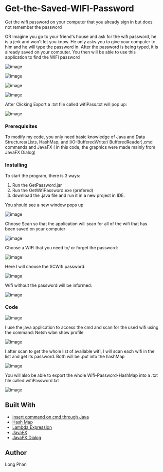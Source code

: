 # Get-the-Saved-WIFI-Password
Get the wifi password on your computer that you already sign in but does not remember the password 

OR Imagine you go to your friend's house and ask for the wifi password, he is a jerk and won't let you know. He only asks you to give your 
computer to him and he will type the password in. After the password is being typed, it is already saved on your computer. You then will be able to 
use this application to find the WIFI password

![image](https://user-images.githubusercontent.com/44376091/51580675-29f0c880-1e7a-11e9-84a7-67d5307fc1d0.png)


![image](https://user-images.githubusercontent.com/44376091/51504178-7a8df600-1d94-11e9-90c1-3ef741a89874.png)

![image](https://user-images.githubusercontent.com/44376091/51504204-96919780-1d94-11e9-86bc-540678c2eb35.png)


![image](https://user-images.githubusercontent.com/44376091/51505567-29820000-1d9c-11e9-8406-fe1127dcc7dc.png)


After Clicking Export a .txt file called wifiPass.txt will pop up:

![image](https://user-images.githubusercontent.com/44376091/51505450-4ec23e80-1d9b-11e9-9e27-9a3bef657d0e.png)



### Prerequisites

To modify my code, you only need basic knowledge of Java and Data Structures(Lists, HashMap, and I/O-BufferedWriter/ BufferedReader),cmd commands and JavaFX ( in this code, the graphics were made mainly from JavaFX Dialog)

### Installing

To start the program, there is 3 ways:
1. Run the GetPassword.jar
2. Run the GetWifiPassword.exe (prefered)
3. download the .java file and run it in a new project in IDE.

You should see a new window pops up

![image](https://user-images.githubusercontent.com/44376091/51504178-7a8df600-1d94-11e9-90c1-3ef741a89874.png)

Choose Scan so that the application will scan for all of the wifi that has been saved on your computer

![image](https://user-images.githubusercontent.com/44376091/51504204-96919780-1d94-11e9-86bc-540678c2eb35.png)

Choose a WIFI that you need to/ or forget the password:

![image](https://user-images.githubusercontent.com/44376091/51504368-7910fd80-1d95-11e9-9843-338de3f172cd.png)


Here I will choose the SCWifi password:

![image](https://user-images.githubusercontent.com/44376091/51505567-29820000-1d9c-11e9-8406-fe1127dcc7dc.png)




Wifi without the password will be informed:

![image](https://user-images.githubusercontent.com/44376091/51504398-a8276f00-1d95-11e9-86ba-f7597fe1dc2c.png)



### Code
![image](https://user-images.githubusercontent.com/44376091/51504462-fa689000-1d95-11e9-90b9-b6c23a641c2b.png)


I use the java application to access the cmd and scan for the used wifi using the command: Netsh wlan show profile

![image](https://user-images.githubusercontent.com/44376091/51504555-7bc02280-1d96-11e9-9467-c4636a59ea08.png)
 
 I after scan to get the whole list of available wifi, I will scan each wifi in the list and get its password. Both will be .put into the hashMap
 
 
![image](https://user-images.githubusercontent.com/44376091/51504629-ccd01680-1d96-11e9-971e-5d13bca34139.png)

You will also be able to export the whole Wifi-Password-HashMap into a .txt file called wifiPassword.txt

![image](https://user-images.githubusercontent.com/44376091/51505341-e2473f80-1d9a-11e9-97ed-f86967488e41.png)


 
## Built With
* [Insert command on cmd through Java](https://www.geeksforgeeks.org/java-program-open-command-prompt-insert-commands/)
* [Hash Map](https://docs.oracle.com/javase/8/docs/api/java/util/HashMap.html)
* [Lambda Expression](https://docs.oracle.com/javase/tutorial/java/javaOO/lambdaexpressions.html)
* [JavaFX](https://docs.oracle.com/javase/8/javafx/get-started-tutorial/jfx-overview.htm)
* [JavaFX Dialog](https://docs.oracle.com/javase/8/javafx/api/javafx/scene/control/Dialog.html)


## Author
  Long Phan 

